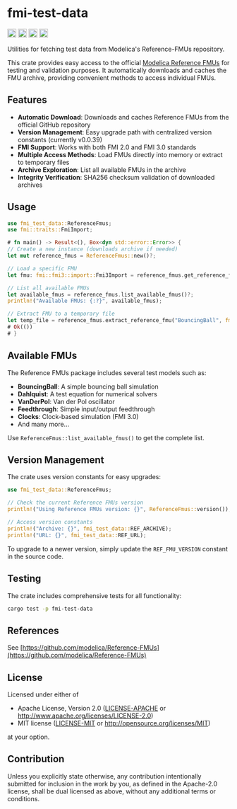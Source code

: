 # fmi-test-data

[<img alt="github" src="https://img.shields.io/github/stars/jondo2010/rust-fmi?style=for-the-badge&logo=github" height="20">](https://github.com/jondo2010/rust-fmi)
[<img alt="crates.io" src="https://img.shields.io/crates/v/fmi.svg?style=for-the-badge&color=fc8d62&logo=rust" height="20">](https://crates.io/crates/fmi)
[<img alt="docs.rs" src="https://img.shields.io/badge/docs.rs-fmi-66c2a5?style=for-the-badge&labelColor=555555&logo=docs.rs" height="20">](https://docs.rs/fmi)
[<img alt="build status" src="https://img.shields.io/github/actions/workflow/status/jondo2010/rust-fmi/ci.yml?branch=main&style=for-the-badge" height="20">](https://github.com/jondo2010/rust-fmi/actions?query=branch%3Amain)

Utilities for fetching test data from Modelica's Reference-FMUs repository.

This crate provides easy access to the official [Modelica Reference FMUs](https://github.com/modelica/Reference-FMUs) for testing and validation purposes. It automatically downloads and caches the FMU archive, providing convenient methods to access individual FMUs.

## Features

- **Automatic Download**: Downloads and caches Reference FMUs from the official GitHub repository
- **Version Management**: Easy upgrade path with centralized version constants (currently v0.0.39)
- **FMI Support**: Works with both FMI 2.0 and FMI 3.0 standards
- **Multiple Access Methods**: Load FMUs directly into memory or extract to temporary files
- **Archive Exploration**: List all available FMUs in the archive
- **Integrity Verification**: SHA256 checksum validation of downloaded archives

## Usage

```rust
use fmi_test_data::ReferenceFmus;
use fmi::traits::FmiImport;

# fn main() -> Result<(), Box<dyn std::error::Error>> {
// Create a new instance (downloads archive if needed)
let mut reference_fmus = ReferenceFmus::new()?;

// Load a specific FMU
let fmu: fmi::fmi3::import::Fmi3Import = reference_fmus.get_reference_fmu("BouncingBall")?;

// List all available FMUs
let available_fmus = reference_fmus.list_available_fmus()?;
println!("Available FMUs: {:?}", available_fmus);

// Extract FMU to a temporary file
let temp_file = reference_fmus.extract_reference_fmu("BouncingBall", fmi::schema::MajorVersion::FMI3)?;
# Ok(())
# }
```

## Available FMUs

The Reference FMUs package includes several test models such as:

- **BouncingBall**: A simple bouncing ball simulation
- **Dahlquist**: A test equation for numerical solvers
- **VanDerPol**: Van der Pol oscillator
- **Feedthrough**: Simple input/output feedthrough
- **Clocks**: Clock-based simulation (FMI 3.0)
- And many more...

Use `ReferenceFmus::list_available_fmus()` to get the complete list.

## Version Management

The crate uses version constants for easy upgrades:

```rust
use fmi_test_data::ReferenceFmus;

// Check the current Reference FMUs version
println!("Using Reference FMUs version: {}", ReferenceFmus::version());

// Access version constants
println!("Archive: {}", fmi_test_data::REF_ARCHIVE);
println!("URL: {}", fmi_test_data::REF_URL);
```

To upgrade to a newer version, simply update the `REF_FMU_VERSION` constant in the source code.

## Testing

The crate includes comprehensive tests for all functionality:

```bash
cargo test -p fmi-test-data
```

## References

See [https://github.com/modelica/Reference-FMUs](https://github.com/modelica/Reference-FMUs)

## License

Licensed under either of

 * Apache License, Version 2.0
   ([LICENSE-APACHE](LICENSE-APACHE) or http://www.apache.org/licenses/LICENSE-2.0)
 * MIT license
   ([LICENSE-MIT](LICENSE-MIT) or http://opensource.org/licenses/MIT)

at your option.

## Contribution

Unless you explicitly state otherwise, any contribution intentionally submitted for inclusion in the work by you, as defined in the Apache-2.0 license, shall be dual licensed as above, without any additional terms or conditions.
